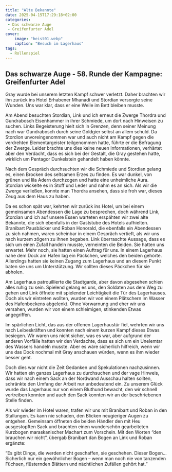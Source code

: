 ```yaml
---
title: "Alte Bekannte"
date: 2025-04-15T17:29:18+02:00
categories:
 - Das schwarze Auge
 - Greifenfurter Adel
cover:
    image: "heist01.webp"
    caption: "Besuch im Lagerhaus"
tags:
  - Rollenspiel
---
```


## Das schwarze Auge - 58. Runde der Kampagne: Greifenfurter Adel

Gray wurde bei unserem letzten Kampf schwer verletzt. Daher brachten wir ihn zurück ins Hotel Erhabener Mhanadi und Stordian versorgte seine Wunden. Uns war klar, dass er eine Weile im Bett bleiben musste.

Am Abend besuchten Stordian, Link und ich erneut die Zwerge Thordra und Gundrabosch Eisenhammer in ihrer Schmiede, um dort nach Hinweisen zu suchen. Links Begeisterung hielt sich in Grenzen, denn seiner Meinung nach war Gundrabosch durch seine Goldgier selbst an allem schuld. Da Stordion unvoreingenommen war und auch nicht am Kampf gegen die verdrehten Elementargeister teilgenommen hatte, führte er die Befragung der Zwerge. Leider brachte uns dies keine neuen Informationen, verhärtet aber den Verdacht, dass es sich bei der Gestalt, die Gray gestehen hatte, wirklich um Pentagor Dunkelstein gehandelt haben könnte. 

Nach dem Gespräch durchsuchten wir die Schmiede und Stordian gelang  es, einen Brocken des seltsamen Erzes zu finden. Es war dunkel, von grünen und lila Adern durchzogen und hatte eine unheimliche Aura. Stordian wickelte es in Stoff und Leder und nahm es an sich. Als wir die Zwerge verließen, konnte man Thordra ansehen, dass sie froh war, dieses Zeug aus dem Haus zu haben.

Da es schon spät war, kehrten wir zurück ins Hotel, um bei einem gemeinsamen Abendessen die Lage zu besprechen, doch während Link, Stordian und ich auf unsere Essen warteten erspähten wir zwei alte Bekannte, die sich ebenfalls in der Gaststube des Hotels aufhielten. Branibart Pausbäcker und Roban Honorald, die ebenfalls ein Abendessen zu sich nahmen, waren scheinbar in einem Gespräch vertieft, als wir uns nach kurzem zögern zu ihnen begaben. Link überraschte Aussage, dass es sich um einen Zufall handeln musste, verneinten die Beiden. Sie hatten uns erwartet. Mehr noch, sie hatten einen Auftrag für uns. In einem Lagerhaus nahe dem Dock am Hafen lag ein Päckchen, welches den beiden gehörte. Allerdings hatten sie keinen Zugang zum Lagerhaus und an diesem Punkt baten sie uns um Unterstützung. Wir sollten dieses Päckchen für sie abholen.

Am Lagerhaus patrouillierte die Stadtgarde, aber davon abgesehen schien alles ruhig zu sein. Spielend gelang es uns, den Soldaten aus dem Weg zu gehen und Link öffnete mit spielender Leichtigkeit die Tür des Lagerhauses. Doch als wir eintreten wollten, wurden wir von einem Plätschern im Wasser des Hafenbeckens abgelenkt. Ohne Vorwarnung und eher wir uns versahen, wurden wir von einem schleimigen, stinkenden Etwas angegriffen. 

Im spärlichen Licht, das aus der offenen Lagerhaustür fiel, wehrten wir uns nach Leibeskräften und konnten nach einem kurzen Kampf dieses Etwas besiegen. Wir waren uns nicht sicher, was es war, aber aufgrund der anderen Vorfälle hatten wir den Verdachte, dass es sich um ein Unelemtar des Wassers handeln musste. Aber es wäre sicherlich hilfreich, wenn wir uns das Dock nochmal mit Gray anschauen würden, wenn es ihm wieder besser geht.

Doch dies war nicht die Zeit Gedanken und Spekulationen nachzusinnen. Wir hatten ein ganzes Lagerhaus zu durchsuchen und der vage Hinweis, dass wir nach einem Sack an der Nordwand Ausschau halten sollten, schränkte den Umfang der Arbeit nur unbedeutend ein. Zu unserem Glück wurde das Lagerhaus nur von einem Bluthund bewacht, den wir schnell vertreiben konnten und auch den Sack konnten wir an der beschriebenen Stelle finden.

Als wir wieder im Hotel waren, trafen wir uns mit Branibart und Roban in den Stallungen. Es kann nie schaden, den Blicken neugieriger Augen zu entgehen. Gemeinsam öffneten die beiden Händler den mit Heu ausgestopften Sack und brachten einen wunderschön gearbeiteten Kurzbogen maraskanischer Machart zum Vorschein. Mit den Worten “den brauchen wir nicht”, übergab Branibart dan Bogen an Link und Roban ergänzte: 

“Es gibt Dinge, die werden nicht geschaffen, sie geschehen. Dieser Bogen... Sicherlich nur ein gewöhnlicher Bogen – wenn man noch nie von tanzenden Füchsen, flüsternden Blättern und nächtlichen Zufällen gehört hat.”
